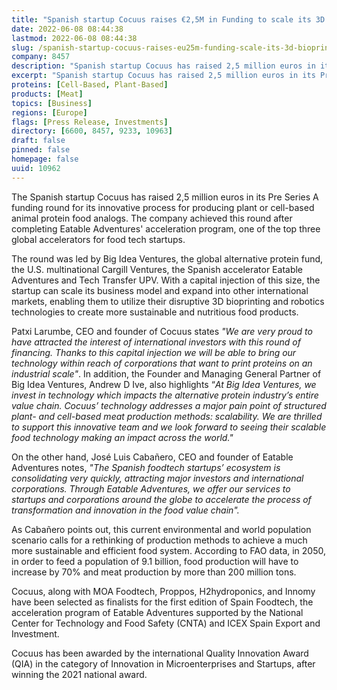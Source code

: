 ```yaml
---
title: "Spanish startup Cocuus raises €2,5M in Funding to scale its 3D bioprinting technology for the production of alternative proteins"
date: 2022-06-08 08:44:38
lastmod: 2022-06-08 08:44:38
slug: /spanish-startup-cocuus-raises-eu25m-funding-scale-its-3d-bioprinting-technology-production
company: 8457
description: "Spanish startup Cocuus has raised 2,5 million euros in its Pre Series A funding round for its innovative process for producing plant or cell-based animal protein food analogs."
excerpt: "Spanish startup Cocuus has raised 2,5 million euros in its Pre Series A funding round for its innovative process for producing plant or cell-based animal protein food analogs."
proteins: [Cell-Based, Plant-Based]
products: [Meat]
topics: [Business]
regions: [Europe]
flags: [Press Release, Investments]
directory: [6600, 8457, 9233, 10963]
draft: false
pinned: false
homepage: false
uuid: 10962
---
```

<p>The Spanish startup Cocuus has raised 2,5 million euros in its Pre Series A funding round for its innovative process for producing plant or cell-based animal protein food analogs. The company achieved this round after completing Eatable Adventures' acceleration program, one of the top three global accelerators for food tech startups.</p>
<p>The round was led by Big Idea Ventures, the global alternative protein fund, the U.S. multinational Cargill Ventures, the Spanish accelerator Eatable Adventures and Tech Transfer UPV. With a capital injection of this size, the startup can scale its business model and expand into other international markets, enabling them to utilize their disruptive 3D bioprinting and robotics technologies to create more sustainable and nutritious food products.</p>
<p>Patxi Larumbe, CEO and founder of Cocuus states <em>"We are very proud to have attracted the interest of international investors with this round of financing. Thanks to this capital injection we will be able to bring our technology within reach of corporations that want to print proteins on an industrial scale"</em>. In addition, the Founder and Managing General Partner of Big Idea Ventures, Andrew D Ive, also highlights “<em>At Big Idea Ventures, we invest in technology which impacts the alternative protein industry’s entire value chain. Cocuus’ technology addresses a major pain point of structured plant- and cell-based meat production methods: scalability. We are thrilled to support this innovative team and we look forward to seeing their scalable food technology making an impact across the world."</em> </p>
<p>On the other hand, José Luis Cabañero, CEO and founder of Eatable Adventures notes, <em>"The Spanish foodtech startups’ ecosystem is consolidating very quickly, attracting major investors and international corporations. Through Eatable Adventures, we offer our services to startups and corporations around the globe to accelerate the process of transformation and innovation in the food value chain".</em></p>
<p>As Cabañero points out, this current environmental and world population scenario calls for a rethinking of production methods to achieve a much more sustainable and efficient food system. According to FAO data, in 2050, in order to feed a population of 9.1 billion, food production will have to increase by 70% and meat production by more than 200 million tons.</p>
<p>Cocuus, along with MOA Foodtech, Proppos, H2hydroponics, and Innomy have been selected as finalists for the first edition of Spain Foodtech, the acceleration program of Eatable Adventures supported by the National Center for Technology and Food Safety (CNTA) and ICEX Spain Export and Investment.</p>
<p>Cocuus has been awarded by the international Quality Innovation Award (QIA) in the category of Innovation in Microenterprises and Startups, after winning the 2021 national award.</p>
